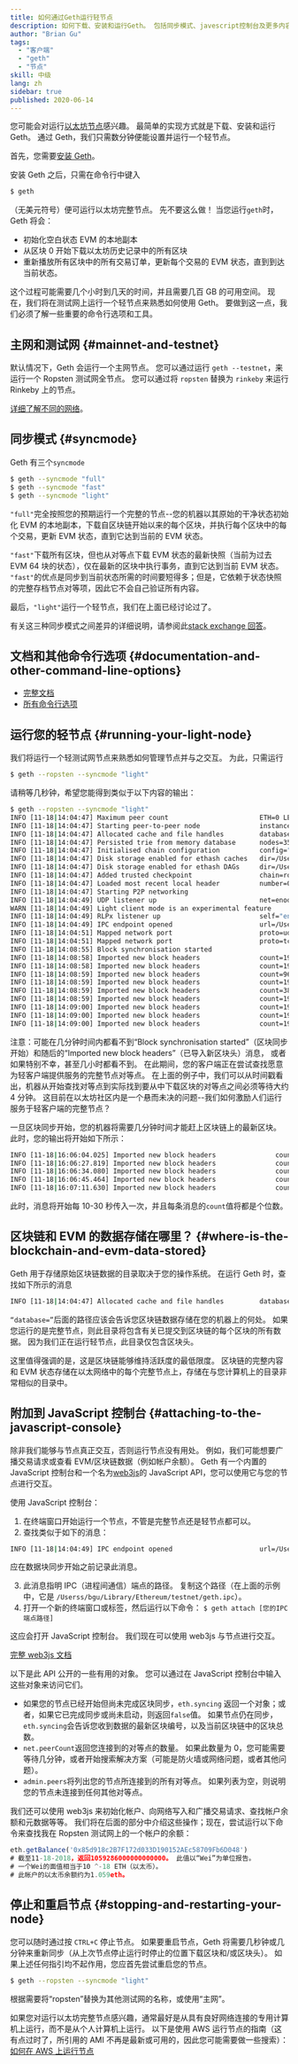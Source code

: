 ```yaml
---
title: 如何通过Geth运行轻节点
description: 如何下载、安装和运行Geth。 包括同步模式、javescript控制台及更多内容
author: "Brian Gu"
tags:
  - "客户端"
  - "geth"
  - "节点"
skill: 中级
lang: zh
sidebar: true
published: 2020-06-14
---
```


您可能会对运行[以太坊节点](/developers/docs/nodes-and-clients/)感兴趣。 最简单的实现方式就是下载、安装和运行 Geth。 通过 Geth，我们只需数分钟便能设置并运行一个轻节点。

首先，您需要[安装 Geth](https://geth.ethereum.org/docs/install-and-build/installing-geth)。

安装 Geth 之后，只需在命令行中键入

```bash
$ geth
```

（无美元符号）便可运行以太坊完整节点。 先不要这么做！ 当您运行`geth`时，Geth 将会：

- 初始化空白状态 EVM 的本地副本
- 从区块 0 开始下载以太坊历史记录中的所有区块
- 重新播放所有区块中的所有交易订单，更新每个交易的 EVM 状态，直到到达当前状态。

这个过程可能需要几个小时到几天的时间，并且需要几百 GB 的可用空间。 现在，我们将在测试网上运行一个轻节点来熟悉如何使用 Geth。 要做到这一点，我们必须了解一些重要的命令行选项和工具。

## 主网和测试网 {#mainnet-and-testnet}

默认情况下，Geth 会运行一个主网节点。 您可以通过运行 `geth --testnet`，来运行一个 Ropsten 测试网全节点。 您可以通过将 `ropsten` 替换为 `rinkeby` 来运行 Rinkeby 上的节点。

[详细了解不同的网络](/developers/docs/networks/)。

## 同步模式 {#syncmode}

Geth 有三个`syncmode`

```bash
$ geth --syncmode "full"
$ geth --syncmode "fast"
$ geth --syncmode "light"
```

`"full"`完全按照您的预期运行一个完整的节点--您的机器以其原始的干净状态初始化 EVM 的本地副本，下载自区块链开始以来的每个区块，并执行每个区块中的每个交易，更新 EVM 状态，直到它达到当前的 EVM 状态。

`"fast"`下载所有区块，但也从对等点下载 EVM 状态的最新快照（当前为过去 EVM 64 块的状态），仅在最新的区块中执行事务，直到它达到当前 EVM 状态。 `"fast"`的优点是同步到当前状态所需的时间要短得多；但是，它依赖于状态快照的完整存档节点对等项，因此它不会自己验证所有内容。

最后，`"light"`运行一个轻节点，我们在上面已经讨论过了。

有关这三种同步模式之间差异的详细说明，请参阅此[stack exchange 回答](https://ethereum.stackexchange.com/questions/11297/what-is-geths-light-sync-and-why-is-it-so-fast)。

## 文档和其他命令行选项 {#documentation-and-other-command-line-options}

- [完整文档](https://geth.ethereum.org/docs/)
- [所有命令行选项](https://geth.ethereum.org/docs/interface/command-line-options)

## 运行您的轻节点 {#running-your-light-node}

我们将运行一个轻测试网节点来熟悉如何管理节点并与之交互。 为此，只需运行

```bash
$ geth --ropsten --syncmode "light"
```

请稍等几秒钟，希望您能得到类似于以下内容的输出：

```bash
$ geth --ropsten --syncmode "light"
INFO [11-18|14:04:47] Maximum peer count                       ETH=0 LES=100 total=25
INFO [11-18|14:04:47] Starting peer-to-peer node               instance=Geth/v1.8.11-stable/darwin-amd64/go1.10.3
INFO [11-18|14:04:47] Allocated cache and file handles         database=/Users/bgu/Library/Ethereum/testnet/geth/lightchaindata cache=768 handles=128
INFO [11-18|14:04:47] Persisted trie from memory database      nodes=355 size=51.89kB time=561.839µs gcnodes=0 gcsize=0.00B gctime=0s livenodes=1 livesize=0.00B
INFO [11-18|14:04:47] Initialised chain configuration          config="{ChainID: 3 Homestead: 0 DAO: <nil> DAOSupport: true EIP150: 0 EIP155: 10 EIP158: 10 Byzantium: 1700000 Constantinople: <nil> Engine: ethash}"
INFO [11-18|14:04:47] Disk storage enabled for ethash caches   dir=/Users/bgu/Library/Ethereum/testnet/geth/ethash count=3
INFO [11-18|14:04:47] Disk storage enabled for ethash DAGs     dir=/Users/bgu/.ethash                              count=2
INFO [11-18|14:04:47] Added trusted checkpoint                 chain=ropsten block=3375103 hash=9017ab…249e89
INFO [11-18|14:04:47] Loaded most recent local header          number=0 hash=419410…ca4a2d td=1048576
INFO [11-18|14:04:47] Starting P2P networking
INFO [11-18|14:04:49] UDP listener up                          net=enode://3ef47be442520e4708b5ff25e6e213c496046f443f8393ff5e7ec55f1cf27c374e2e93e78235bde651a5734a012a40eacfc16deab762ee0f380b95d117ac530c@[::]:30303
WARN [11-18|14:04:49] Light client mode is an experimental feature
INFO [11-18|14:04:49] RLPx listener up                         self="enode://3ef47be442520e4708b5ff25e6e213c496046f443f8393ff5e7ec55f1cf27c374e2e93e78235bde651a5734a012a40eacfc16deab762ee0f380b95d117ac530c@[::]:30303?discport=0"
INFO [11-18|14:04:49] IPC endpoint opened                      url=/Users/bgu/Library/Ethereum/testnet/geth.ipc
INFO [11-18|14:04:51] Mapped network port                      proto=udp extport=30303 intport=30303 interface="UPNP IGDv1-IP1"
INFO [11-18|14:04:51] Mapped network port                      proto=tcp extport=30303 intport=30303 interface="UPNP IGDv1-IP1"
INFO [11-18|14:08:55] Block synchronisation started
INFO [11-18|14:08:58] Imported new block headers               count=192 elapsed=1.574s number=3375295 hash=62f6b1…95c47f ignored=0
INFO [11-18|14:08:58] Imported new block headers               count=192 elapsed=127.088ms number=3375487 hash=ae759b…453ac5 ignored=0
INFO [11-18|14:08:59] Imported new block headers               count=960 elapsed=582.125ms number=3376447 hash=4cab62…445b82 ignored=0
INFO [11-18|14:08:59] Imported new block headers               count=192 elapsed=169.936ms number=3376639 hash=470614…85ce15 ignored=0
INFO [11-18|14:08:59] Imported new block headers               count=384 elapsed=245.745ms number=3377023 hash=dad8ee…2862d2 ignored=0
INFO [11-18|14:08:59] Imported new block headers               count=192 elapsed=128.514ms number=3377215 hash=ebcd84…ea26cb ignored=0
INFO [11-18|14:09:00] Imported new block headers               count=192 elapsed=125.427ms number=3377407 hash=fca10c…8ed04d ignored=0
INFO [11-18|14:09:00] Imported new block headers               count=192 elapsed=109.536ms number=3377599 hash=9aa141…f34080 ignored=0
INFO [11-18|14:09:00] Imported new block headers               count=192 elapsed=109.849ms number=3377791 hash=499f2d…e0c713 ignored=0
```

注意：可能在几分钟时间内都看不到“Block synchronisation started”（区块同步开始）和随后的“Imported new block headers”（已导入新区块头）消息， 或者如果特别不幸，甚至几小时都看不到。 在此期间，您的客户端正在尝试查找愿意为轻客户端提供服务的完整节点对等点。 在上面的例子中，我们可以从时间戳看出，机器从开始查找对等点到实际找到要从中下载区块的对等点之间必须等待大约 4 分钟。 这目前在以太坊社区内是一个悬而未决的问题--我们如何激励人们运行服务于轻客户端的完整节点？

一旦区块同步开始，您的机器将需要几分钟时间才能赶上区块链上的最新区块。 此时，您的输出将开始如下所示：

```bash
INFO [11-18|16:06:04.025] Imported new block headers               count=2   elapsed=6.253ms   number=4456862 hash=ce0a0b…6ab128
INFO [11-18|16:06:27.819] Imported new block headers               count=2   elapsed=5.982ms   number=4456864 hash=04a054…b4f661
INFO [11-18|16:06:34.080] Imported new block headers               count=2   elapsed=4.774ms   number=4456866 hash=15a43c…efc782
INFO [11-18|16:06:45.464] Imported new block headers               count=2   elapsed=5.213ms   number=4456868 hash=eb02d5…227564
INFO [11-18|16:07:11.630] Imported new block headers               count=2   elapsed=5.835ms   number=4456870 hash=67daa7…66892d
```

此时，消息将开始每 10-30 秒传入一次，并且每条消息的`count`值将都是个位数。

## 区块链和 EVM 的数据存储在哪里？ {#where-is-the-blockchain-and-evm-data-stored}

Geth 用于存储原始区块链数据的目录取决于您的操作系统。 在运行 Geth 时，查找如下所示的消息

```bash
INFO [11-18|14:04:47] Allocated cache and file handles         database=/Users/bgu/Library/Ethereum/testnet/geth/lightchaindata cache=768 handles=128
```

`“database=”`后面的路径应该会告诉您区块链数据存储在您的机器上的何处。 如果您运行的是完整节点，则此目录将包含有关已提交到区块链的每个区块的所有数据。 因为我们正在运行轻节点，此目录仅包含区块头。

这里值得强调的是，这是区块链能够维持活跃度的最低限度。 区块链的完整内容和 EVM 状态存储在以太网络中的每个完整节点上，存储在与您计算机上的目录非常相似的目录中。

## 附加到 JavaScript 控制台 {#attaching-to-the-javascript-console}

除非我们能够与节点真正交互，否则运行节点没有用处。 例如，我们可能想要广播交易请求或查看 EVM/区块链数据（例如帐户余额）。 Geth 有一个内置的 JavaScript 控制台和一个名为[web3js](https://github.com/ethereum/web3.js/)的 JavaScript API，您可以使用它与您的节点进行交互。

使用 JavaScript 控制台：

1. 在终端窗口开始运行一个节点，不管是完整节点还是轻节点都可以。
2. 查找类似于如下的消息：

```bash
INFO [11-18|14:04:49] IPC endpoint opened                      url=/Users/bgu/Library/Ethereum/testnet/geth.ipc
```

应在数据块同步开始之前记录此消息。

3. 此消息指明 IPC（进程间通信）端点的路径。 复制这个路径（在上面的示例中，它是 `/Userss/bgu/Library/Ethereum/testnet/geth.ipc`）。
4. 打开一个新的终端窗口或标签，然后运行以下命令： `$ geth attach [您的IPC端点路径]`

这应会打开 JavaScript 控制台。 我们现在可以使用 web3js 与节点进行交互。

[完整 web3js 文档](http://web3js.readthedocs.io/)

以下是此 API 公开的一些有用的对象。 您可以通过在 JavaScript 控制台中输入这些对象来访问它们。

- 如果您的节点已经开始但尚未完成区块同步，`eth.syncing` 返回一个对象；或者，如果它已完成同步或尚未启动，则返回`false`值。 如果节点仍在同步，`eth.syncing`会告诉您收到数据的最新区块编号，以及当前区块链中的区块总数。
- `net.peerCount`返回您连接到的对等点的数量。 如果此数量为 0，您可能需要等待几分钟，或者开始搜索解决方案（可能是防火墙或网络问题，或者其他问题）。
- `admin.peers`将列出您的节点所连接到的所有对等点。 如果列表为空，则说明您的节点未连接到任何其他对等点。

我们还可以使用 web3js 来初始化帐户、向网络写入和广播交易请求、查找帐户余额和元数据等等。 我们将在后面的部分中介绍这些操作；现在，尝试运行以下命令来查找我在 Ropsten 测试网上的一个帐户的余额：

```js
eth.getBalance('0x85d918c2B7F172d033D190152AEc58709Fb6D048')
# 截至11-18-2018，返回1059286000000000000。 此值以“Wei”为单位报告。
# 一个Wei的面值相当于10 ^-18 ETH（以太币）。
# 此帐户的以太币余额约为1.059eth。
```

## 停止和重启节点 {#stopping-and-restarting-your-node}

您可以随时通过按 `CTRL+C` 停止节点。 如果要重启节点，Geth 将需要几秒钟或几分钟来重新同步（从上次节点停止运行时停止的位置下载区块和/或区块头）。 如果上述任何指引均不起作用，您应首先尝试重启您的节点。

```bash
$ geth --ropsten --syncmode "light"
```

根据需要将“ropsten”替换为其他测试网的名称，或使用“主网”。

如果您对运行以太坊完整节点感兴趣，通常最好是从具有良好网络连接的专用计算机上运行，而不是从个人计算机上运行。 以下是使用 AWS 运行节点的指南（这有点过时了，所引用的 AMI 不再是最新或可用的，因此您可能需要做一些搜索）：[如何在 AWS 上运行节点](https://medium.com/mercuryprotocol/how-to-run-an-ethereum-node-on-aws-a8774ed3acf6)
